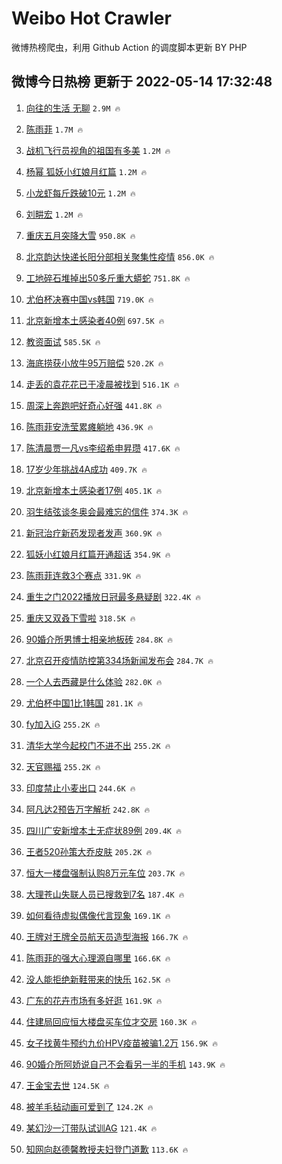 # Weibo Hot Crawler 



微博热榜爬虫，利用 Github Action 的调度脚本更新 BY PHP 


## 微博今日热榜 更新于 2022-05-14 17:32:48 
1. [向往的生活 无聊](https://s.weibo.com/weibo?q=%E5%90%91%E5%BE%80%E7%9A%84%E7%94%9F%E6%B4%BB%20%E6%97%A0%E8%81%8A&Refer=top) `2.9M 🔥` 

1. [陈雨菲](https://s.weibo.com/weibo?q=%23%E9%99%88%E9%9B%A8%E8%8F%B2%23&Refer=top) `1.7M 🔥` 

1. [战机飞行员视角的祖国有多美](https://s.weibo.com/weibo?q=%23%E6%88%98%E6%9C%BA%E9%A3%9E%E8%A1%8C%E5%91%98%E8%A7%86%E8%A7%92%E7%9A%84%E7%A5%96%E5%9B%BD%E6%9C%89%E5%A4%9A%E7%BE%8E%23&Refer=top) `1.2M 🔥` 

1. [杨幂 狐妖小红娘月红篇](https://s.weibo.com/weibo?q=%E6%9D%A8%E5%B9%82%20%E7%8B%90%E5%A6%96%E5%B0%8F%E7%BA%A2%E5%A8%98%E6%9C%88%E7%BA%A2%E7%AF%87&Refer=top) `1.2M 🔥` 

1. [小龙虾每斤跌破10元](https://s.weibo.com/weibo?q=%23%E5%B0%8F%E9%BE%99%E8%99%BE%E6%AF%8F%E6%96%A4%E8%B7%8C%E7%A0%B410%E5%85%83%23&Refer=top) `1.2M 🔥` 

1. [刘畊宏](https://s.weibo.com/weibo?q=%E5%88%98%E7%95%8A%E5%AE%8F&Refer=top) `1.2M 🔥` 

1. [重庆五月突降大雪](https://s.weibo.com/weibo?q=%23%E9%87%8D%E5%BA%86%E4%BA%94%E6%9C%88%E7%AA%81%E9%99%8D%E5%A4%A7%E9%9B%AA%23&Refer=top) `950.8K 🔥` 

1. [北京韵达快递长阳分部相关聚集性疫情](https://s.weibo.com/weibo?q=%23%E5%8C%97%E4%BA%AC%E9%9F%B5%E8%BE%BE%E5%BF%AB%E9%80%92%E9%95%BF%E9%98%B3%E5%88%86%E9%83%A8%E7%9B%B8%E5%85%B3%E8%81%9A%E9%9B%86%E6%80%A7%E7%96%AB%E6%83%85%23&Refer=top) `856.0K 🔥` 

1. [工地碎石堆掉出50多斤重大蟒蛇](https://s.weibo.com/weibo?q=%23%E5%B7%A5%E5%9C%B0%E7%A2%8E%E7%9F%B3%E5%A0%86%E6%8E%89%E5%87%BA50%E5%A4%9A%E6%96%A4%E9%87%8D%E5%A4%A7%E8%9F%92%E8%9B%87%23&Refer=top) `751.8K 🔥` 

1. [尤伯杯决赛中国vs韩国](https://s.weibo.com/weibo?q=%23%E5%B0%A4%E4%BC%AF%E6%9D%AF%E5%86%B3%E8%B5%9B%E4%B8%AD%E5%9B%BDvs%E9%9F%A9%E5%9B%BD%23&Refer=top) `719.0K 🔥` 

1. [北京新增本土感染者40例](https://s.weibo.com/weibo?q=%23%E5%8C%97%E4%BA%AC%E6%96%B0%E5%A2%9E%E6%9C%AC%E5%9C%9F%E6%84%9F%E6%9F%93%E8%80%8540%E4%BE%8B%23&Refer=top) `697.5K 🔥` 

1. [教资面试](https://s.weibo.com/weibo?q=%23%E6%95%99%E8%B5%84%E9%9D%A2%E8%AF%95%23&Refer=top) `585.5K 🔥` 

1. [海底捞获小放牛95万赔偿](https://s.weibo.com/weibo?q=%23%E6%B5%B7%E5%BA%95%E6%8D%9E%E8%8E%B7%E5%B0%8F%E6%94%BE%E7%89%9B95%E4%B8%87%E8%B5%94%E5%81%BF%23&Refer=top) `520.2K 🔥` 

1. [走丢的袁花花已于凌晨被找到](https://s.weibo.com/weibo?q=%23%E8%B5%B0%E4%B8%A2%E7%9A%84%E8%A2%81%E8%8A%B1%E8%8A%B1%E5%B7%B2%E4%BA%8E%E5%87%8C%E6%99%A8%E8%A2%AB%E6%89%BE%E5%88%B0%23&Refer=top) `516.1K 🔥` 

1. [周深上奔跑吧好奇心好强](https://s.weibo.com/weibo?q=%23%E5%91%A8%E6%B7%B1%E4%B8%8A%E5%A5%94%E8%B7%91%E5%90%A7%E5%A5%BD%E5%A5%87%E5%BF%83%E5%A5%BD%E5%BC%BA%23&Refer=top) `441.8K 🔥` 

1. [陈雨菲安洗莹累瘫躺地](https://s.weibo.com/weibo?q=%23%E9%99%88%E9%9B%A8%E8%8F%B2%E5%AE%89%E6%B4%97%E8%8E%B9%E7%B4%AF%E7%98%AB%E8%BA%BA%E5%9C%B0%23&Refer=top) `436.9K 🔥` 

1. [陈清晨贾一凡vs李绍希申昇瓒](https://s.weibo.com/weibo?q=%23%E9%99%88%E6%B8%85%E6%99%A8%E8%B4%BE%E4%B8%80%E5%87%A1vs%E6%9D%8E%E7%BB%8D%E5%B8%8C%E7%94%B3%E6%98%87%E7%93%92%23&Refer=top) `417.6K 🔥` 

1. [17岁少年挑战4A成功](https://s.weibo.com/weibo?q=%2317%E5%B2%81%E5%B0%91%E5%B9%B4%E6%8C%91%E6%88%984A%E6%88%90%E5%8A%9F%23&Refer=top) `409.7K 🔥` 

1. [北京新增本土感染者17例](https://s.weibo.com/weibo?q=%23%E5%8C%97%E4%BA%AC%E6%96%B0%E5%A2%9E%E6%9C%AC%E5%9C%9F%E6%84%9F%E6%9F%93%E8%80%8517%E4%BE%8B%23&Refer=top) `405.1K 🔥` 

1. [羽生结弦谈冬奥会最难忘的信件](https://s.weibo.com/weibo?q=%23%E7%BE%BD%E7%94%9F%E7%BB%93%E5%BC%A6%E8%B0%88%E5%86%AC%E5%A5%A5%E4%BC%9A%E6%9C%80%E9%9A%BE%E5%BF%98%E7%9A%84%E4%BF%A1%E4%BB%B6%23&Refer=top) `374.3K 🔥` 

1. [新冠治疗新药发现者发声](https://s.weibo.com/weibo?q=%23%E6%96%B0%E5%86%A0%E6%B2%BB%E7%96%97%E6%96%B0%E8%8D%AF%E5%8F%91%E7%8E%B0%E8%80%85%E5%8F%91%E5%A3%B0%23&Refer=top) `360.9K 🔥` 

1. [狐妖小红娘月红篇开通超话](https://s.weibo.com/weibo?q=%23%E7%8B%90%E5%A6%96%E5%B0%8F%E7%BA%A2%E5%A8%98%E6%9C%88%E7%BA%A2%E7%AF%87%E5%BC%80%E9%80%9A%E8%B6%85%E8%AF%9D%23&Refer=top) `354.9K 🔥` 

1. [陈雨菲连救3个赛点](https://s.weibo.com/weibo?q=%23%E9%99%88%E9%9B%A8%E8%8F%B2%E8%BF%9E%E6%95%913%E4%B8%AA%E8%B5%9B%E7%82%B9%23&Refer=top) `331.9K 🔥` 

1. [重生之门2022播放日冠最多悬疑剧](https://s.weibo.com/weibo?q=%23%E9%87%8D%E7%94%9F%E4%B9%8B%E9%97%A82022%E6%92%AD%E6%94%BE%E6%97%A5%E5%86%A0%E6%9C%80%E5%A4%9A%E6%82%AC%E7%96%91%E5%89%A7%23&Refer=top) `322.4K 🔥` 

1. [重庆又双叒下雪啦](https://s.weibo.com/weibo?q=%23%E9%87%8D%E5%BA%86%E5%8F%88%E5%8F%8C%E5%8F%92%E4%B8%8B%E9%9B%AA%E5%95%A6%23&Refer=top) `318.5K 🔥` 

1. [90婚介所男博士相亲地板砖](https://s.weibo.com/weibo?q=%2390%E5%A9%9A%E4%BB%8B%E6%89%80%E7%94%B7%E5%8D%9A%E5%A3%AB%E7%9B%B8%E4%BA%B2%E5%9C%B0%E6%9D%BF%E7%A0%96%23&Refer=top) `284.8K 🔥` 

1. [北京召开疫情防控第334场新闻发布会](https://s.weibo.com/weibo?q=%23%E5%8C%97%E4%BA%AC%E5%8F%AC%E5%BC%80%E7%96%AB%E6%83%85%E9%98%B2%E6%8E%A7%E7%AC%AC334%E5%9C%BA%E6%96%B0%E9%97%BB%E5%8F%91%E5%B8%83%E4%BC%9A%23&Refer=top) `284.7K 🔥` 

1. [一个人去西藏是什么体验](https://s.weibo.com/weibo?q=%23%E4%B8%80%E4%B8%AA%E4%BA%BA%E5%8E%BB%E8%A5%BF%E8%97%8F%E6%98%AF%E4%BB%80%E4%B9%88%E4%BD%93%E9%AA%8C%23&Refer=top) `282.0K 🔥` 

1. [尤伯杯中国1比1韩国](https://s.weibo.com/weibo?q=%23%E5%B0%A4%E4%BC%AF%E6%9D%AF%E4%B8%AD%E5%9B%BD1%E6%AF%941%E9%9F%A9%E5%9B%BD%23&Refer=top) `281.1K 🔥` 

1. [fy加入iG](https://s.weibo.com/weibo?q=fy%E5%8A%A0%E5%85%A5iG&Refer=top) `255.2K 🔥` 

1. [清华大学今起校门不进不出](https://s.weibo.com/weibo?q=%23%E6%B8%85%E5%8D%8E%E5%A4%A7%E5%AD%A6%E4%BB%8A%E8%B5%B7%E6%A0%A1%E9%97%A8%E4%B8%8D%E8%BF%9B%E4%B8%8D%E5%87%BA%23&Refer=top) `255.2K 🔥` 

1. [天官赐福](https://s.weibo.com/weibo?q=%E5%A4%A9%E5%AE%98%E8%B5%90%E7%A6%8F&Refer=top) `255.2K 🔥` 

1. [印度禁止小麦出口](https://s.weibo.com/weibo?q=%23%E5%8D%B0%E5%BA%A6%E7%A6%81%E6%AD%A2%E5%B0%8F%E9%BA%A6%E5%87%BA%E5%8F%A3%23&Refer=top) `244.6K 🔥` 

1. [阿凡达2预告万字解析](https://s.weibo.com/weibo?q=%E9%98%BF%E5%87%A1%E8%BE%BE2%E9%A2%84%E5%91%8A%E4%B8%87%E5%AD%97%E8%A7%A3%E6%9E%90&Refer=top) `242.8K 🔥` 

1. [四川广安新增本土无症状89例](https://s.weibo.com/weibo?q=%23%E5%9B%9B%E5%B7%9D%E5%B9%BF%E5%AE%89%E6%96%B0%E5%A2%9E%E6%9C%AC%E5%9C%9F%E6%97%A0%E7%97%87%E7%8A%B689%E4%BE%8B%23&Refer=top) `209.4K 🔥` 

1. [王者520孙策大乔皮肤](https://s.weibo.com/weibo?q=%23%E7%8E%8B%E8%80%85520%E5%AD%99%E7%AD%96%E5%A4%A7%E4%B9%94%E7%9A%AE%E8%82%A4%23&Refer=top) `205.2K 🔥` 

1. [恒大一楼盘强制认购8万元车位](https://s.weibo.com/weibo?q=%23%E6%81%92%E5%A4%A7%E4%B8%80%E6%A5%BC%E7%9B%98%E5%BC%BA%E5%88%B6%E8%AE%A4%E8%B4%AD8%E4%B8%87%E5%85%83%E8%BD%A6%E4%BD%8D%23&Refer=top) `203.7K 🔥` 

1. [大理苍山失联人员已搜救到7名](https://s.weibo.com/weibo?q=%23%E5%A4%A7%E7%90%86%E8%8B%8D%E5%B1%B1%E5%A4%B1%E8%81%94%E4%BA%BA%E5%91%98%E5%B7%B2%E6%90%9C%E6%95%91%E5%88%B07%E5%90%8D%23&Refer=top) `187.4K 🔥` 

1. [如何看待虚拟偶像代言现象](https://s.weibo.com/weibo?q=%23%E5%A6%82%E4%BD%95%E7%9C%8B%E5%BE%85%E8%99%9A%E6%8B%9F%E5%81%B6%E5%83%8F%E4%BB%A3%E8%A8%80%E7%8E%B0%E8%B1%A1%23&Refer=top) `169.1K 🔥` 

1. [王牌对王牌全员航天员造型海报](https://s.weibo.com/weibo?q=%23%E7%8E%8B%E7%89%8C%E5%AF%B9%E7%8E%8B%E7%89%8C%E5%85%A8%E5%91%98%E8%88%AA%E5%A4%A9%E5%91%98%E9%80%A0%E5%9E%8B%E6%B5%B7%E6%8A%A5%23&Refer=top) `166.7K 🔥` 

1. [陈雨菲的强大心理源自哪里](https://s.weibo.com/weibo?q=%23%E9%99%88%E9%9B%A8%E8%8F%B2%E7%9A%84%E5%BC%BA%E5%A4%A7%E5%BF%83%E7%90%86%E6%BA%90%E8%87%AA%E5%93%AA%E9%87%8C%23&Refer=top) `166.6K 🔥` 

1. [没人能拒绝新鞋带来的快乐](https://s.weibo.com/weibo?q=%23%E6%B2%A1%E4%BA%BA%E8%83%BD%E6%8B%92%E7%BB%9D%E6%96%B0%E9%9E%8B%E5%B8%A6%E6%9D%A5%E7%9A%84%E5%BF%AB%E4%B9%90%23&Refer=top) `162.5K 🔥` 

1. [广东的花卉市场有多好逛](https://s.weibo.com/weibo?q=%23%E5%B9%BF%E4%B8%9C%E7%9A%84%E8%8A%B1%E5%8D%89%E5%B8%82%E5%9C%BA%E6%9C%89%E5%A4%9A%E5%A5%BD%E9%80%9B%23&Refer=top) `161.9K 🔥` 

1. [住建局回应恒大楼盘买车位才交房](https://s.weibo.com/weibo?q=%23%E4%BD%8F%E5%BB%BA%E5%B1%80%E5%9B%9E%E5%BA%94%E6%81%92%E5%A4%A7%E6%A5%BC%E7%9B%98%E4%B9%B0%E8%BD%A6%E4%BD%8D%E6%89%8D%E4%BA%A4%E6%88%BF%23&Refer=top) `160.3K 🔥` 

1. [女子找黄牛预约九价HPV疫苗被骗1.2万](https://s.weibo.com/weibo?q=%23%E5%A5%B3%E5%AD%90%E6%89%BE%E9%BB%84%E7%89%9B%E9%A2%84%E7%BA%A6%E4%B9%9D%E4%BB%B7HPV%E7%96%AB%E8%8B%97%E8%A2%AB%E9%AA%971.2%E4%B8%87%23&Refer=top) `156.9K 🔥` 

1. [90婚介所阿娇说自己不会看另一半的手机](https://s.weibo.com/weibo?q=%2390%E5%A9%9A%E4%BB%8B%E6%89%80%E9%98%BF%E5%A8%87%E8%AF%B4%E8%87%AA%E5%B7%B1%E4%B8%8D%E4%BC%9A%E7%9C%8B%E5%8F%A6%E4%B8%80%E5%8D%8A%E7%9A%84%E6%89%8B%E6%9C%BA%23&Refer=top) `143.9K 🔥` 

1. [王金宝去世](https://s.weibo.com/weibo?q=%23%E7%8E%8B%E9%87%91%E5%AE%9D%E5%8E%BB%E4%B8%96%23&Refer=top) `124.5K 🔥` 

1. [被羊毛毡动画可爱到了](https://s.weibo.com/weibo?q=%23%E8%A2%AB%E7%BE%8A%E6%AF%9B%E6%AF%A1%E5%8A%A8%E7%94%BB%E5%8F%AF%E7%88%B1%E5%88%B0%E4%BA%86%23&Refer=top) `124.2K 🔥` 

1. [某幻沙一汀带队试训AG](https://s.weibo.com/weibo?q=%23%E6%9F%90%E5%B9%BB%E6%B2%99%E4%B8%80%E6%B1%80%E5%B8%A6%E9%98%9F%E8%AF%95%E8%AE%ADAG%23&Refer=top) `121.4K 🔥` 

1. [知网向赵德馨教授夫妇登门道歉](https://s.weibo.com/weibo?q=%23%E7%9F%A5%E7%BD%91%E5%90%91%E8%B5%B5%E5%BE%B7%E9%A6%A8%E6%95%99%E6%8E%88%E5%A4%AB%E5%A6%87%E7%99%BB%E9%97%A8%E9%81%93%E6%AD%89%23&Refer=top) `113.6K 🔥` 

